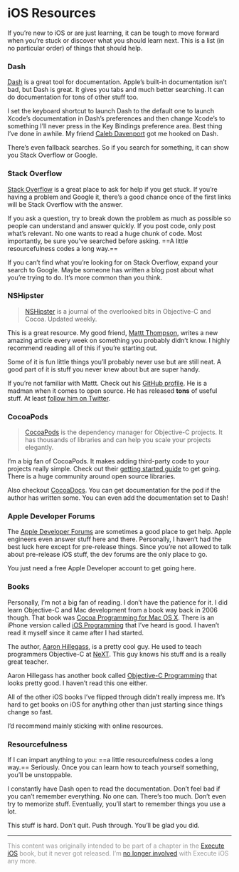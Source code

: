 # iOS Resources

If you’re new to iOS or are just learning, it can be tough to move forward when you’re stuck or discover what you should learn next. This is a list (in no particular order) of things that should help.

### Dash

[Dash](https://itunes.apple.com/app/dash-docs-snippets/id458034879) is a great tool for documentation. Apple’s built-in documentation isn’t bad, but Dash is great. It gives you tabs and much better searching. It can do documentation for tons of other stuff too.

I set the keyboard shortcut to launch Dash to the default one to launch Xcode’s documentation in Dash’s preferences and then change Xcode’s to something I’ll never press in the Key Bindings preference area. Best thing I’ve done in awhile. My friend [Caleb Davenport](http://calebd.me) got me hooked on Dash.

There’s even fallback searches. So if you search for something, it can show you Stack Overflow or Google.

### Stack Overflow

[Stack Overflow](http://stackoverflow.com) is a great place to ask for help if you get stuck. If you’re having a problem and Google it, there’s a good chance once of the first links will be Stack Overflow with the answer.

If you ask a question, try to break down the problem as much as possible so people can understand and answer quickly. If you post code, only post what’s relevant. No one wants to read a huge chunk of code. Most importantly, be sure you’ve searched before asking. ==A little resourcefulness codes a long way.==

If you can’t find what you’re looking for on Stack Overflow, expand your search to Google. Maybe someone has written a blog post about what you’re trying to do. It’s more common than you think.

### NSHipster

> [NSHipster](http://nshipster.com) is a journal of the overlooked bits in Objective-C and Cocoa. Updated weekly.

This is a great resource. My good friend, [Mattt Thompson](http://mattt.me), writes a new amazing article every week on something you probably didn’t know. I highly recommend reading all of this if you’re starting out.

Some of it is fun little things you’ll probably never use but are still neat. A good part of it is stuff you never knew about but are super handy.

If you’re not familiar with Mattt. Check out his [GitHub profile](http://github.com/mattt). He is a madman when it comes to open source. He has released **tons** of useful stuff. At least [follow him on Twitter](https://twitter.com/mattt).

### CocoaPods

> [CocoaPods](http://cocoapods.org) is the dependency manager for Objective-C projects. It has thousands of libraries and can help you scale your projects elegantly.

I’m a big fan of CocoaPods. It makes adding third-party code to your projects really simple. Check out their [getting started guide](http://guides.cocoapods.org/using/getting-started.html) to get going. There is a huge community around open source libraries.

Also checkout [CocoaDocs](http://cocoadocs.org). You can get documentation for the pod if the author has written some. You can even add the documentation set to Dash!

### Apple Developer Forums

The [Apple Developer Forums](http://devforums.apple.com) are sometimes a good place to get help. Apple engineers even answer stuff here and there. Personally, I haven’t had the best luck here except for pre-release things. Since you’re not allowed to talk about pre-release iOS stuff, the dev forums are the only place to go.

You just need a free Apple Developer account to get going here.

### Books

Personally, I’m not a big fan of reading. I don’t have the patience for it. I did learn Objective-C and Mac development from a book way back in 2006 though. That book was [Cocoa Programming for Mac OS X](http://www.amazon.com/Cocoa-Programming-Mac-4th-Edition/dp/0321774086). There is an iPhone version called [iOS Programming](http://www.amazon.com/iOS-Programming-Ranch-Edition-Guides/dp/0321821521) that I’ve heard is good. I haven’t read it myself since it came after I had started.

The author, [Aaron Hillegass](http://en.wikipedia.org/wiki/Aaron_Hillegass), is a pretty cool guy. He used to teach programmers Objective-C at [NeXT](http://en.wikipedia.org/wiki/NeXT). This guy knows his stuff and is a really great teacher.

Aaron Hillegass has another book called [Objective-C Programming](http://www.amazon.com/Objective-C-Programming-Ranch-Edition-Guides/dp/032194206X) that looks pretty good. I haven’t read this one either.

All of the other iOS books I’ve flipped through didn’t really impress me. It’s hard to get books on iOS for anything other than just starting since things change so fast.

I’d recommend mainly sticking with online resources.

### Resourcefulness

If I can impart anything to you: ==a little resourcefulness codes a long way.== Seriously. Once you can learn how to teach yourself something, you’ll be unstoppable.

I constantly have Dash open to read the documentation. Don’t feel bad if you can’t remember everything. No one can. There’s too much. Don’t even try to memorize stuff. Eventually, you’ll start to remember things you use a lot.

This stuff is hard. Don’t quit. Push through. You’ll be glad you did.

---

<span style="color:#999">This content was originally intended to be part of a chapter in the [Execute iOS](http://executeios.com) book, but it never got released. I’m [no longer involved](/parting-ways-with-execute-ios) with Execute iOS any more.</span>
